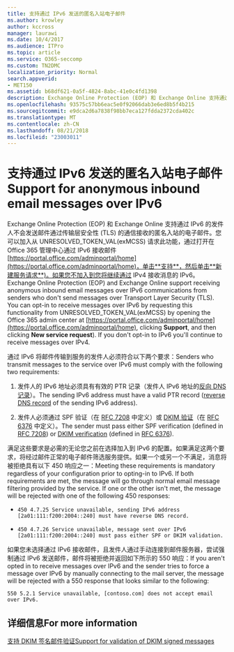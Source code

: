 ```yaml
---
title: 支持通过 IPv6 发送的匿名入站电子邮件
ms.author: krowley
author: kccross
manager: laurawi
ms.date: 10/4/2017
ms.audience: ITPro
ms.topic: article
ms.service: O365-seccomp
ms.custom: TN2DMC
localization_priority: Normal
search.appverid:
- MET150
ms.assetid: b68df621-0a5f-4824-8abc-41e0c4fd1398
description: Exchange Online Protection (EOP) 和 Exchange Online 支持通过 IPv6 的发件人不会发送邮件通过传输层安全性 (TLS) 的通信接收的匿名入站的电子邮件。您可以加入从 UNRESOLVED_TOKEN_VAL(exMCSS) 请求此功能，通过打开在 Office 365 管理中心通过 IPv6 接收邮件https://portal.office.com/adminportal/home，单击支持，然后单击新建服务请求)。如果您不加入到您将继续通过 IPv4 接收消息的 IPv6。
ms.openlocfilehash: 93575c57bb6eac5e0f92066dab3e6ed8b5f4b215
ms.sourcegitcommit: e9dca2d6a7838f98bb7eca127fdda2372cda402c
ms.translationtype: MT
ms.contentlocale: zh-CN
ms.lasthandoff: 08/21/2018
ms.locfileid: "23003011"
---
```

# <a name="support-for-anonymous-inbound-email-messages-over-ipv6"></a><span data-ttu-id="133f5-105">支持通过 IPv6 发送的匿名入站电子邮件</span><span class="sxs-lookup"><span data-stu-id="133f5-105">Support for anonymous inbound email messages over IPv6</span></span>

<span data-ttu-id="133f5-p102">Exchange Online Protection (EOP) 和 Exchange Online 支持通过 IPv6 的发件人不会发送邮件通过传输层安全性 (TLS) 的通信接收的匿名入站的电子邮件。您可以加入从 UNRESOLVED_TOKEN_VAL(exMCSS) 请求此功能，通过打开在 Office 365 管理中心通过 IPv6 接收邮件[https://portal.office.com/adminportal/home](https://portal.office.com/adminportal/home)，单击**支持**，然后单击**新建服务请求**)。如果您不加入到您将继续通过 IPv4 接收消息的 IPv6。</span><span class="sxs-lookup"><span data-stu-id="133f5-p102">Exchange Online Protection (EOP) and Exchange Online support receiving anonymous inbound email messages over IPv6 communications from senders who don't send messages over Transport Layer Security (TLS). You can opt-in to receive messages over IPv6 by requesting this functionality from UNRESOLVED_TOKEN_VAL(exMCSS) by opening the Office 365 admin center at [https://portal.office.com/adminportal/home](https://portal.office.com/adminportal/home), clicking **Support**, and then clicking **New service request**). If you don't opt-in to IPv6 you'll continue to receive messages over IPv4.</span></span>
  
<span data-ttu-id="133f5-109">通过 IPv6 将邮件传输到服务的发件人必须符合以下两个要求：</span><span class="sxs-lookup"><span data-stu-id="133f5-109">Senders who transmit messages to the service over IPv6 must comply with the following two requirements:</span></span>
  
1. <span data-ttu-id="133f5-110">发件人的 IPv6 地址必须具有有效的 PTR 记录（发件人 IPv6 地址的[反向 DNS 记录](https://en.wikipedia.org/wiki/Reverse_DNS_lookup)）。</span><span class="sxs-lookup"><span data-stu-id="133f5-110">The sending IPv6 address must have a valid PTR record ([reverse DNS record](https://en.wikipedia.org/wiki/Reverse_DNS_lookup) of the sending IPv6 address).</span></span> 
    
2. <span data-ttu-id="133f5-111">发件人必须通过 SPF 验证（在 [RFC 7208](https://tools.ietf.org/html/rfc7208) 中定义）或 [DKIM 验证](http://dkim.org/)（在 [RFC 6376](https://www.rfc-editor.org/rfc/rfc6376.txt) 中定义）。</span><span class="sxs-lookup"><span data-stu-id="133f5-111">The sender must pass either SPF verification (defined in [RFC 7208](https://tools.ietf.org/html/rfc7208)) or [DKIM verification](http://dkim.org/) (defined in [RFC 6376](https://www.rfc-editor.org/rfc/rfc6376.txt)).</span></span>
    
<span data-ttu-id="133f5-p103">满足这些要求是必需的无论您之前在选择加入到 IPv6 的配置。如果满足这两个要求，将经过邮件正常的电子邮件筛选服务提供。如果一个或另一个不满足，消息将被拒绝具有以下 450 响应之一：</span><span class="sxs-lookup"><span data-stu-id="133f5-p103">Meeting these requirements is mandatory regardless of your configuration prior to opting-in to IPv6. If both requirements are met, the message will go through normal email message filtering provided by the service. If one or the other isn't met, the message will be rejected with one of the following 450 responses:</span></span>
  
-  `450 4.7.25 Service unavailable, sending IPv6 address [2a01:111:f200:2004::240] must have reverse DNS record.`
    
-  `450 4.7.26 Service unavailable, message sent over IPv6 [2a01:111:f200:2004::240] must pass either SPF or DKIM validation.`
    
<span data-ttu-id="133f5-115">如果您未选择通过 IPv6 接收邮件，且发件人通过手动连接到邮件服务器，尝试强制通过 IPv6 发送邮件，邮件将被拒绝并返回如下所示的 550 响应：</span><span class="sxs-lookup"><span data-stu-id="133f5-115">If you aren't opted in to receive messages over IPv6 and the sender tries to force a message over IPv6 by manually connecting to the mail server, the message will be rejected with a 550 response that looks similar to the following:</span></span>
  
 `550 5.2.1 Service unavailable, [contoso.com] does not accept email over IPv6.`
  
## <a name="for-more-information"></a><span data-ttu-id="133f5-116">详细信息</span><span class="sxs-lookup"><span data-stu-id="133f5-116">For more information</span></span>

[<span data-ttu-id="133f5-117">支持 DKIM 签名邮件验证</span><span class="sxs-lookup"><span data-stu-id="133f5-117">Support for validation of DKIM signed messages</span></span>](support-for-validation-of-dkim-signed-messages.md)
  

